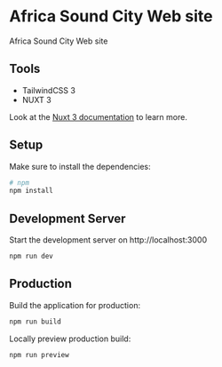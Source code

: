 # Africa Sound City Web site

Africa Sound City Web site

<!-- ![Podux light Theme](./public/screens/podux-light.png) -->
<!-- ![Podux Dark Theme](./public/screens/podux-dark.png) -->

<!-- ![Podux Mobile Dark Theme](public/screens/mobileViewDark.jpg) -->

## Tools

-   TailwindCSS 3
-   NUXT 3

Look at the [Nuxt 3 documentation](https://nuxt.com/docs/getting-started/introduction) to learn more.

## Setup
Make sure to install the dependencies:

```bash
# npm
npm install
```

## Development Server

Start the development server on http://localhost:3000

```bash
npm run dev
```

## Production

Build the application for production:

```bash
npm run build
```

Locally preview production build:

```bash
npm run preview
```
